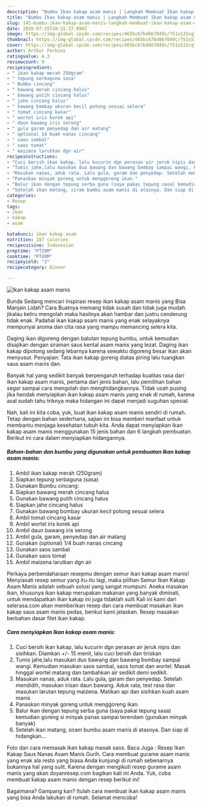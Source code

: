 ```yaml
---
description: "Bumbu Ikan kakap asam manis | Langkah Membuat Ikan kakap asam manis Yang Enak Banget"
title: "Bumbu Ikan kakap asam manis | Langkah Membuat Ikan kakap asam manis Yang Enak Banget"
slug: 145-bumbu-ikan-kakap-asam-manis-langkah-membuat-ikan-kakap-asam-manis-yang-enak-banget
date: 2020-07-25T20:31:27.696Z
image: https://img-global.cpcdn.com/recipes/d65bc67bd867049c/751x532cq70/ikan-kakap-asam-manis-foto-resep-utama.jpg
thumbnail: https://img-global.cpcdn.com/recipes/d65bc67bd867049c/751x532cq70/ikan-kakap-asam-manis-foto-resep-utama.jpg
cover: https://img-global.cpcdn.com/recipes/d65bc67bd867049c/751x532cq70/ikan-kakap-asam-manis-foto-resep-utama.jpg
author: Arthur Perkins
ratingvalue: 4.3
reviewcount: 9
recipeingredient:
- " ikan kakap merah 250gram"
- " tepung serbaguna sasa"
- " Bumbu cincang"
- " bawang merah cincang halus"
- " bawang putih cincang halus"
- " jahe cincang halus"
- " bawang bombay ukuran kecil potong sesuai selera"
- " tomat cincang kasar"
- " wortel iris korek api"
- " daun bawang iris serong"
- " gula garam penyedap dan air matang"
- " optional 14 buah nanas cincang"
- " saos sambal"
- " saos tomat"
- " maizena larutkan dgn air"
recipeinstructions:
- "Cuci bersih ikan kakap, lalu kucurin dgn perasan air jeruk nipis dan sisihkan. Diamkan +/- 15 menit, lalu cuci bersih dan tiriskan"
- "Tumis jahe,lalu masukan duo bawang dan bawang bombay sampai wangi. Kemudian masukan saos sambal, saos tomat dan wortel. Masak hinggal wortel matang dan tambahkan air sedikit demi sedikit."
- "Masukan nanas, aduk rata. Lalu gula, garam dan penyedap. Setelah mendidih, masukan irisan daun bawang. Aduk rata, test rasa dan masukan larutan tepung maizena. Matikan api dan sisihkan kuah asam manis"
- "Panaskan minyak goreng untuk menggoreng ikan."
- "Balur ikan dengan tepung serba guna (saya pakai tepung sasa) kemudian goreng si minyak panas sampai terendam (gunakan minyak banyak)"
- "Setelah ikan matang, siram bumbu asam manis di atasnya. Dan siap di hidangkan..."
categories:
- Resep
tags:
- ikan
- kakap
- asam

katakunci: ikan kakap asam 
nutrition: 287 calories
recipecuisine: Indonesian
preptime: "PT29M"
cooktime: "PT49M"
recipeyield: "3"
recipecategory: Dinner

---
```



![Ikan kakap asam manis](https://img-global.cpcdn.com/recipes/d65bc67bd867049c/751x532cq70/ikan-kakap-asam-manis-foto-resep-utama.jpg)

Bunda Sedang mencari inspirasi resep ikan kakap asam manis yang Bisa Manjain Lidah? Cara Buatnya memang tidak susah dan tidak juga mudah. jikalau keliru mengolah maka hasilnya akan hambar dan justru cenderung tidak enak. Padahal ikan kakap asam manis yang enak selayaknya mempunyai aroma dan cita rasa yang mampu memancing selera kita.

Daging ikan digoreng dengan balutan tepung bumbu, untuk kemudian disajikan dengan siraman saus kental asam manis yang lezat. Daging ikan kakap dipotong sedang lebarnya karena sewaktu digoreng besar ikan akan menyusut. Penyajian: Tata ikan kakap goreng diatas piring lalu tuangkan saus asam manis dan.

Banyak hal yang sedikit banyak berpengaruh terhadap kualitas rasa dari ikan kakap asam manis, pertama dari jenis bahan, lalu pemilihan bahan segar sampai cara mengolah dan menghidangkannya. Tidak usah pusing jika hendak menyiapkan ikan kakap asam manis yang enak di rumah, karena asal sudah tahu triknya maka hidangan ini dapat menjadi suguhan spesial.


Nah, kali ini kita coba, yuk, buat ikan kakap asam manis sendiri di rumah. Tetap dengan bahan sederhana, sajian ini bisa memberi manfaat untuk membantu menjaga kesehatan tubuh kita. Anda dapat menyiapkan Ikan kakap asam manis menggunakan 15 jenis bahan dan 6 langkah pembuatan. Berikut ini cara dalam menyiapkan hidangannya.

<!--inarticleads1-->

##### Bahan-bahan dan bumbu yang digunakan untuk pembuatan Ikan kakap asam manis:

1. Ambil  ikan kakap merah (250gram)
1. Siapkan  tepung serbaguna (sasa)
1. Gunakan  Bumbu cincang:
1. Siapkan  bawang merah cincang halus
1. Gunakan  bawang putih cincang halus
1. Siapkan  jahe cincang halus
1. Gunakan  bawang bombay ukuran kecil potong sesuai selera
1. Ambil  tomat cincang kasar
1. Ambil  wortel iris korek api
1. Ambil  daun bawang iris serong
1. Ambil  gula, garam, penyedap dan air matang
1. Gunakan  (optional) 1/4 buah nanas cincang
1. Gunakan  saos sambal
1. Gunakan  saos tomat
1. Ambil  maizena larutkan dgn air


Perkaya perbendaharaan resepmu dengan semur ikan kakap asam manis! Menyiasati resep semur yang itu-itu lagi, maka pilihan Semur Ikan Kakap Asam Manis adalah sebuah solusi yang sangat mumpuni. Aneka masakan ikan, khusunya ikan kakap merupakan makanan yang banyak diminati, untuk mendapatkan ikan kakap ini juga tidaklah sulit Kali ini kami dari selerasa.com akan memberikan resep dan cara membuat masakan ikan kakap saus asam manis pedas, berikut kami jelaskan. Resep masakan berbahan dasar filet ikan kakap. 

<!--inarticleads2-->

##### Cara menyiapkan Ikan kakap asam manis:

1. Cuci bersih ikan kakap, lalu kucurin dgn perasan air jeruk nipis dan sisihkan. Diamkan +/- 15 menit, lalu cuci bersih dan tiriskan
1. Tumis jahe,lalu masukan duo bawang dan bawang bombay sampai wangi. Kemudian masukan saos sambal, saos tomat dan wortel. Masak hinggal wortel matang dan tambahkan air sedikit demi sedikit.
1. Masukan nanas, aduk rata. Lalu gula, garam dan penyedap. Setelah mendidih, masukan irisan daun bawang. Aduk rata, test rasa dan masukan larutan tepung maizena. Matikan api dan sisihkan kuah asam manis
1. Panaskan minyak goreng untuk menggoreng ikan.
1. Balur ikan dengan tepung serba guna (saya pakai tepung sasa) kemudian goreng si minyak panas sampai terendam (gunakan minyak banyak)
1. Setelah ikan matang, siram bumbu asam manis di atasnya. Dan siap di hidangkan...


Foto dan cara memasak ikan kakap masak saos. Baca Juga : Resep Ikan Kakap Saus Nanas Asam Manis Gurih. Cara membuat gurame asam manis yang enak ala resto yang biasa Anda kunjungi di rumah sebenarnya bukannya hal yang sulit. Karena dengan mengikuti resep gurame asam manis yang akan doyanresep.com bagikan kali ini Anda. Yuk, coba membuat kakap asam manis dengan resep berikut ini! 

Bagaimana? Gampang kan? Itulah cara membuat ikan kakap asam manis yang bisa Anda lakukan di rumah. Selamat mencoba!
